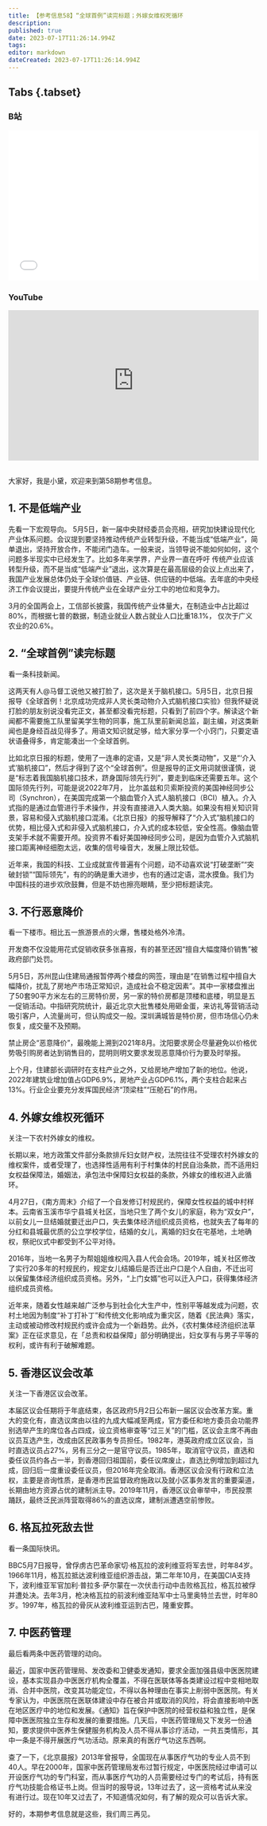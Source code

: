 ```yaml
---
title: 【参考信息58】“全球首例”读完标题；外嫁女维权死循环
description: 
published: true
date: 2023-07-17T11:26:14.994Z
tags: 
editor: markdown
dateCreated: 2023-07-17T11:26:14.994Z
---
```


## Tabs {.tabset}
### B站
<div style="position: relative; padding: 30% 45%;">
<iframe style="position: absolute; width: 100%; height: 100%; left: 0; top: 0;" src="//player.bilibili.com/player.html?&bvid=BV1zg4y157Jy&page=1&as_wide=1&high_quality=1&danmaku=1&autoplay=0" scrolling="no" border="0" frameborder="no" framespacing="0" allowfullscreen="true"></iframe>
</div>

### YouTube
<div style="position: relative; padding: 30% 45%;">
<iframe style="position: absolute; top: 0; left: 0; width: 100%; height: 100%;" src="https://www.youtube-nocookie.com/embed/YouTubeVID" title="YouTube video player" frameborder="0" allow="accelerometer; autoplay; clipboard-write; encrypted-media; gyroscope; picture-in-picture" allowfullscreen></iframe>
</div>

## 

大家好，我是小黛，欢迎来到第58期参考信息。

## 1. 不是低端产业

先看一下宏观导向。
5月5日，新一届中央财经委员会亮相，研究加快建设现代化产业体系问题。会议提到要坚持推动传统产业转型升级，不能当成“低端产业”，简单退出，坚持开放合作，不能闭门造车。一般来说，当领导说不能如何如何，这个问题多半现实中已经发生了。比如多年来学界，产业界一直在呼吁
传统产业应该转型升级，而不是当成“低端产业”退出，这次算是在最高层级的会议上点出来了，我国产业发展总体仍处于全球价值链、产业链、供应链的中低端。去年底的中央经济工作会议提出，要提升传统产业在全球产业分工中的地位和竞争力。

3月的全国两会上，工信部长披露，我国传统产业体量大，在制造业中占比超过80%，而根据七普的数据，制造业就业人数占就业人口比重18.1%，
仅次于广义农业的20.6%。

## 2. “全球首例”读完标题

看一条科技新闻。

这两天有人@马督工说他又被打脸了，这次是关于脑机接口。5月5日，北京日报报导《全球首例！北京成功完成非人灵长类动物介入式脑机接口实验》但我怀疑说打脸的朋友别说没看完正文，甚至都没看完标题，只看到了前四个字。解读这个新闻都不需要施工队里留美学生物的同事，施工队里前新闻总监，副主编，对这类新闻也是身经百战见得多了。用语文知识就足够，给大家分享一个小窍门，只要定语状语叠得多，肯定能凑出一个全球首例。

比如北京日报的标题，使用了一连串的定语，又是“非人灵长类动物”，又是“‘介入式’脑机接口”，然后才得到了这个“全球首例”。但是报导的正文用词就很谨慎，说是“标志着我国脑机接口技术，跻身国际领先行列”，要走到临床还需要五年。这个国际领先行列，可能是说2022年7月，
比尔盖兹和贝索斯投资的美国神经同步公司（Synchron），在美国完成第一个脑血管介入式人脑机接口（BCI）植入。介入式指的是通过血管进行手术操作，并没有直接进入人类大脑。如果没有相关知识背景，容易和侵入式脑机接口混淆。《北京日报》的报导解释了“介入式”脑机接口的优势，相比侵入式和非侵入式脑机接口，介入式的成本较低，安全性高。像脑血管支架手术就不需要开颅。投资界不看好美国神经同步公司，是因为血管介入式脑机接口距离神经细胞太远，收集的信号噪音大，发展上限比较低。

近年来，我国的科技、工业成就宣传普遍有个问题，动不动喜欢说“打破垄断”“突破封锁”“国际领先”，有的的确是重大进步，也有的通过定语，混水摸鱼。我们为中国科技的进步欢欣鼓舞，但是不妨也擦亮眼睛，至少把标题读完。

## 3. 不行恶意降价

看一下楼市。相比五一旅游景点的火爆，售楼处格外冷清。

开发商不仅没能用花式促销收获多张喜报，有的甚至还因“擅自大幅度降价销售”被政府部门处罚。

5月5日，苏州昆山住建局通报暂停两个楼盘的网签，理由是“在销售过程中擅自大幅降价，扰乱了房地产市场正常知识，造成社会不稳定因素”。其中一家楼盘推出了50套90平方米左右的三房特价房，另一家的特价房都是顶楼和底楼，明显是五一促销活动。中指研究院统计，最近北京大批售楼处用砸金蛋，来访礼等营销活动吸引客户，人流量尚可，但认购成交一般。深圳满城皆是特价房，但市场信心仍未恢复，成交量不及预期。

禁止房企“恶意降价”，最晚能上溯到2021年8月。沈阳要求房企尽量避免以价格优势吸引购房者达到销售目的，昆明则明文要求发现恶意降价行为要及时举报。

上个月，住建部长调研时在支柱产业之外，又给房地产增加了新的地位。他说，2022年建筑业增加值占GDP6.9%，房地产业占GDP6.1%，两个支柱合起来占13%。行业企业要充分发挥国民经济“顶梁柱”“压舱石”的作用。

## 4. 外嫁女维权死循环

关注一下农村外嫁女的维权。

长期以来，地方政策文件部分条款排斥妇女财产权，法院往往不受理农村外嫁女的维权案件，或者受理了，也选择性适用有利于村集体的村民自治条款，而不适用妇女权益保障法，婚姻法，承包法中保障妇女权益的条款，外嫁女的维权进入此循环。

4月27日，《南方周末》介绍了一个自发修订村规民约，保障女性权益的城中村样本。云南省玉溪市华宁县城关社区，当地只生了两个女儿的家庭，称为“双女户”，以前女儿一旦结婚就要迁出户口，失去集体经济组织成员资格，也就失去了每年的分红和县城最优质的公立学校学位，结婚的女儿，离婚的妇女在宅基地，土地确权，祭祀仪式中都受到不公平对待。

2016年，当地一名男子为帮姐姐维权闯入县人代会会场。2019年，城关社区修改了实行20多年的村规民约，规定女儿结婚后是否迁出户口是个人自由，不迁出可以保留集体经济组织成员资格。另外，“上门女婿”也可以迁入户口，获得集体经济组织成员资格。

近年来，随着女性越来越广泛参与到社会化大生产中，性别平等越发成为问题，农村土地因为制度“补丁打补丁”和传统文化影响成为重灾区，随着《民法典》落实，主动或被动修改村规民约或许会成为一个新趋势。此外，《农村集体经济组织法草案》正在征求意见，在「总责和权益保障」部分明确提出，妇女享有与男子平等的权利，或许有利于破解难题。

## 5. 香港区议会改革

关注一下香港区议会改革。

本届区议会任期将于年底结束，各区政府5月2日公布新一届区议会改革方案。重大的变化有，直选议席由以往的九成大幅减至两成，官方委任和地方委员会功能界别选举产生的席位各占四成，设立资格审查等“过三关”的门槛，区议会主席不再由议员互选产生，改成由区民政事务专员担任。1982年，港英政府成立区议会，当时直选议员占27%，另有三分之一是官守议员。1985年，取消官守议员，直选和委任议员约各占一半，到香港回归祖国前，委任议席废止，直选比例增加到超过九成，回归后一度重设委任议员，但2016年完全取消。香港区议会没有行政和立法权，主要是咨询性质，是香港市民监督政府施政以及就小区事务发言的重要渠道，长期由地方资源占优的建制派主导。2019年11月，香港区议会审举中，市民投票踊跃，最终泛民派阵营取得86%的直选议席，建制派遭遇空前惨败。

## 6. 格瓦拉死敌去世

看一条国际快讯。

BBC5月7日报导，曾俘虏古巴革命家切·格瓦拉的波利维亚将军去世，时年84岁。1966年11月，格瓦拉抵达波利维亚组织游击战，第二年年10月，在美国CIA支持下，波利维亚军官加利·普拉多·萨尔蒙在一次伏击行动中击败格瓦拉，格瓦拉被俘并遭处决。去年3月，枪决格瓦拉的前波利维亚陆军中士马里奥特兰去世，时年80岁。1997年，格瓦拉的骨灰从波利维亚运到古巴，隆重安葬。

## 7. 中医药管理

最后看两条中医药管理的动向。

最近，国家中医药管理局、发改委和卫健委发通知，要求全面加强县级中医医院建设，基本实现县办中医医疗机构全覆盖，不得在医联体等各类建设过程中变相地取消、合并中医院，改变其功能定位，不得以各种理由在事实上削弱中医医院。有关专家认为，中医医院在医联体建设中存在被合并或取消的风险，将会直接影响中医在地区医疗中的地位和发展。《通知》旨在保护中医院的经营权益和独立性，是保障中医医院独立生存和发展的重要措施。几天后，中医药管理局又下发另一份通知，要求提供中医养生保健服务机构及人员不得从事诊疗活动，一共五类情形，其中一条是不得开展医疗气功活动。原来真的有医疗气功这东西啊。

查了一下，《北京晨报》2013年曾报导，全国现在从事医疗气功的专业人员不到40人。早在2000年，国家中医药管理局发布过暂行规定，中医医院经过申请可以开设医疗气功的专门科室，而从事医疗气功的人员需要经过专门的考试后，持有医疗气功技能合格证书上岗。但当时的报导说，13年过去了，这一资格考试从来没有进行过。现在10年又过去了，不知道情况如何，有了解的观众可以告诉大家。

好的，本期参考信息就是这些，我们周三再见。


